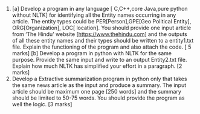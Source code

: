 1. [a]   Develop a program in any language [ C,C++,core Java,pure python without NLTK] for identifying all the Entity names occurring in any article.  The entity types could be PER[Person],GPE[Geo Political Entity], ORG[Organization], LOC[ location].    You should provide one input article from ‘The Hindu’ website [https://www.thehindu.com] and the outputs of all these entity names and their types should be written to a entity1.txt file.  Explain the functioning of the program and also attach the code. 	[ 5 marks]
[b]   Develop a program in python with NLTK for the same purpose. Provide the same input and write to an output Entity2.txt file. Explain how much NLTK has simplified your effort in a paragraph.								[2 marks]
2.  Develop a Extractive summarization program in python only that takes the same news article as the input and produce a summary.  The input article should be maximum one page [250 words] and the summary should be limited to 50-75 words.     You should provide the program as well the logic.								                      [3 marks]
